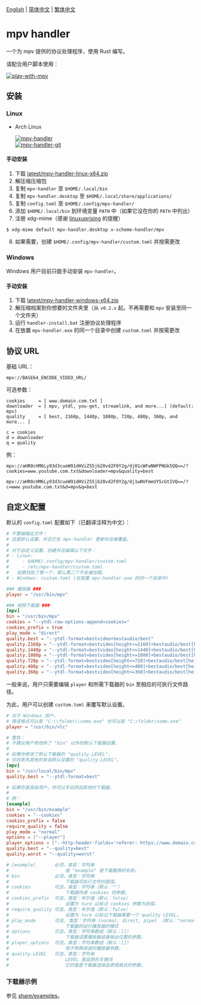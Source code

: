 [English][readme-en] | [简体中文][readme-zh-hans] | [繁体中文][readme-zh-hant]

[readme-en]: https://github.com/akiirui/mpv-handler/blob/main/README.md
[readme-zh-hans]: https://github.com/akiirui/mpv-handler/blob/main/README.zh-Hans.md
[readme-zh-hant]: https://github.com/akiirui/mpv-handler/blob/main/README.zh-Hant.md

# mpv handler

一个为 mpv 提供的协议处理程序，使用 Rust 编写。

请配合用户脚本使用：

[![play-with-mpv][badges-play-with-mpv]][greasyfork-play-with-mpv]

## 安装

### Linux

- Arch Linux

  [![mpv-handler][badges-aur]][download-aur] \
  [![mpv-handler-git][badges-aur-git]][download-aur-git]

#### 手动安装

1. 下载 [latest/mpv-handler-linux-x64.zip][download-linux]
2. 解压缩压缩包
3. 复制 `mpv-handler` 至 `$HOME/.local/bin`
4. 复制 `mpv-handler.desktop` 至 `$HOME/.local/share/applications/`
5. 复制 `config.toml` 至 `$HOME/.config/mpv-handler/`
6. 添加 `$HOME/.local/bin` 到环境变量 `PATH` 中（如果它没在你的 `PATH` 中列出）
7. 注册 xdg-mime（感谢 [linuxuprising][linuxuprising] 的提醒）

```
$ xdg-mime default mpv-handler.desktop x-scheme-handler/mpv
```

8. 如果需要，创建 `$HOME/.config/mpv-handler/custom.toml` 并按需更改

### Windows

Windows 用户目前只能手动安装 `mpv-handler`。

#### 手动安装

1. 下载 [latest/mpv-handler-windows-x64.zip][download-windows]
2. 解压缩档案到你想要的文件夹里（从 `v0.2.x` 起，不再需要和 `mpv` 安装至同一个文件夹）
3. 运行 `handler-install.bat` 注册协议处理程序
4. 在放置 `mpv-handler.exe` 的同一个目录中创建 `custom.toml` 并按需更改

[badges-aur-git]: https://img.shields.io/aur/version/mpv-handler-git?label=mpv-handler-git&style=for-the-badge
[badges-aur]: https://img.shields.io/aur/version/mpv-handler?label=mpv-handler&style=for-the-badge
[badges-play-with-mpv]: https://img.shields.io/badge/dynamic/json?style=for-the-badge&label=play-with-mpv&prefix=v&query=version&url=https%3A%2F%2Fgreasyfork.org%2Fscripts%2F416271.json
[download-aur-git]: https://aur.archlinux.org/packages/mpv-handler-git/
[download-aur]: https://aur.archlinux.org/packages/mpv-handler/
[download-linux]: https://github.com/akiirui/mpv-handler/releases/latest/download/mpv-handler-linux-x64.zip
[download-windows]: https://github.com/akiirui/mpv-handler/releases/latest/download/mpv-handler-windows-x64.zip
[greasyfork-play-with-mpv]: https://greasyfork.org/scripts/416271-play-with-mpv
[linuxuprising]: https://www.linuxuprising.com/2021/07/open-youtube-and-more-videos-from-your.html

## 协议 URL

基础 URL：

```
mpv://BASE64_ENCODE_VIDEO_URL/
```

可选参数：

```
cookies     = [ www.domain.com.txt ]
downloader  = [ mpv, ytdl, you-get, streamlink, and more...] (default: mpv)
quality     = [ best, 2160p, 1440p, 1080p, 720p, 480p, 360p, and more... ]

c = cookies
d = downloader
q = quality
```

例：

```
mpv://aHR0cHM6Ly93d3cueW91dHViZS5jb20vd2F0Y2g/dj01cWFwNWFPNGk5QQ==/?cookies=www.youtube.com.txt&downloader=mpv&quality=best

mpv://aHR0cHM6Ly93d3cueW91dHViZS5jb20vd2F0Y2g/dj1wNVFmeUY5cGtIVQ==/?c=www.youtube.com.txt&d=mpv&q=best
```

## 自定义配置

默认的 `config.toml` 配置如下（已翻译注释为中文）：

```toml
# 不要编辑此文件！
# 这是默认设置，并且它在 mpv-handler 更新时会被覆盖。
#
# 对于自定义设置，创建并且编辑以下文件：
# - Linux:
#     - $HOME/.config/mpv-handler/custom.toml
#     - /etc/mpv-handler/custom.toml
#   如果找到了第一个，那么第二个不会被加载。
# - Windows: custom.toml (在放置 mpv-handler.exe 的同一个目录中)

### 播放器 ###
player = "/usr/bin/mpv"

### 视频下载器 ###
[mpv]
bin = "/usr/bin/mpv"
cookies = "--ytdl-raw-options-append=cookies="
cookies_prefix = true
play_mode = "direct"
quality.best = "--ytdl-format=bestvideo+bestaudio/best"
quality.2160p = "--ytdl-format=bestvideo[height<=2160]+bestaudio/best[height<=2160]/best"
quality.1440p = "--ytdl-format=bestvideo[height<=1440]+bestaudio/best[height<=1440]/best"
quality.1080p = "--ytdl-format=bestvideo[height<=1080]+bestaudio/best[height<=1080]/best"
quality.720p = "--ytdl-format=bestvideo[height<=720]+bestaudio/best[height<=720]/best"
quality.480p = "--ytdl-format=bestvideo[height<=480]+bestaudio/best[height<=480]/best"
quality.360p = "--ytdl-format=bestvideo[height<=360]+bestaudio/best[height<=360]/best"
```

一般来说，用户只需要编辑 `player` 和所需下载器的 `bin` 至相应的可执行文件路径。

为此，用户可以创建 `custom.toml` 来覆写默认设置。

```toml
# 对于 Windows 用户，
# 路径格式可以是 "C:\\folder\\some.exe" 也可以是 "C:/folder/some.exe"
player = "/usr/bin/vlc"

# 警告：
# 不建议用户修改除了 "bin" 以外的默认下载器设置。
#
# 如果你修改了默认下载器的 "quality.LEVEL"，
# 你将丢失其他的来自默认设置的 "quality.LEVEL"。
[mpv]
bin = "/usr/local/bin/mpv"
quality.best = "--ytdl-format=best"

# 如果你是高级用户，你可以手动添加其他的下载器。
#
# 例：
[example]
bin = "/usr/bin/example"
cookies = "--cookies"
cookies_prefix = false
require_quality = false
play_mode = "normal"
options = ["--player"]
player_options = ["--http-header-fields='referer: https://www.domain.com'"]
quality.best = "--quality=best"
quality.worst = "--quality=worst"

# [example]       必须，类型：字符串
#                     值 "example" 是下载器表的名称。
# bin             必须，类型：字符串
#                     下载器可执行文件的路径。
# cookies         可选，类型：字符串（默认：""）
#                     下载器传递 cookies 的参数。
# cookies_prefix  可选，类型：布尔值（默认：false）
#                     设置为 ture 以标记 cookies 参数为前缀。
# require_quality 可选，类型：布尔值（默认：false）
#                     设置为 ture 以标记下载器需要一个 quality LEVEL。
# play_mode       可选, 类型：字符串 [normal, direct, pipe] （默认："normal")
#                     下载器的运行播放器的模式
# options         可选，类型：字符串数组（默认：[]）
#                     下载器设置播放器或者输出位置的参数。
# player_options  可选，类型：字符串数组（默认：[]）
#                     用于特殊用途的播放器参数。
# quality.LEVEL   可选，类型：字符串
#                     LEVEL 是品质的关键词
#                     它的值是下载器选择品质或格式的参数。
```

### 下载器示例

参见 [share/examples][examples]。

[examples]: https://github.com/akiirui/mpv-handler/tree/main/share/examples
